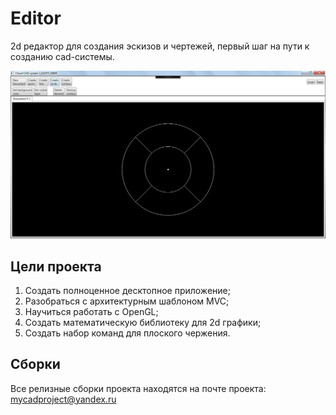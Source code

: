# Editor

2d редактор для создания эскизов и чертежей, первый шаг на пути к созданию cad-системы.

![view](https://github.com/CADproject/Editor/raw/master/test1.bmp)

## Цели проекта
1. Создать полноценное десктопное приложение;
2. Разобраться с архитектурным шаблоном MVC;
3. Научиться работать с OpenGL;
4. Создать математическую библиотеку для 2d графики;
5. Создать набор команд для плоского чержения.

## Сборки
Все релизные сборки проекта находятся на почте проекта: mycadproject@yandex.ru 
